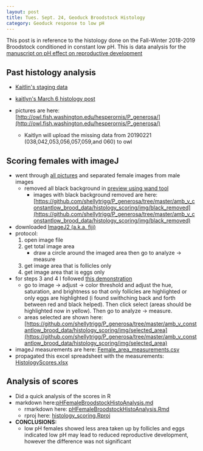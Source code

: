 ```yaml
---
layout: post
title: Tues. Sept. 24, Geoduck Broodstock Histology
category: Geoduck response to low pH
---
```


This post is in reference to the histology done on the Fall-Winter 2018-2019 Broodstock conditioned in constant low pH. This is data analysis for the [manuscript on pH effect on reproductive development](https://docs.google.com/document/d/1YRoMQprj-cUQzBWzJ9lwSXrLbU3UYlutvDPb2QNlcMQ/edit)

## Past histology analysis

- [Kaitlin's staging data](https://docs.google.com/spreadsheets/d/1ylVosCF3xVTM44xgBz8iFW01DKJdxG83DHr1mEXbFjc/edit#gid=0)

- [kaitlyn's March 6 histology post](https://genefish.wordpress.com/2019/03/06/kaitlyns-notebook-20190123-geoduck-histology/)

- pictures are here: [http://owl.fish.washington.edu/hesperornis/P_generosa/](http://owl.fish.washington.edu/hesperornis/P_generosa/) 
	- Kaitlyn will upload the missing data from 20190221 (038,042,053,056,057,059,and 060) to owl 

## Scoring females with imageJ 
- went through [all pictures](http://owl.fish.washington.edu/hesperornis/P_generosa/) and separated female images from male images
	- removed all black background in [preview using wand tool](https://support.apple.com/guide/preview/extract-an-image-or-remove-a-background-prvw15636/mac)
		- images with black background removed are here: [https://github.com/shellytrigg/P_generosa/tree/master/amb_v_constantlow_brood_data/histology_scoring/img/black_removed](https://github.com/shellytrigg/P_generosa/tree/master/amb_v_constantlow_brood_data/histology_scoring/img/black_removed) 
- downloaded [ImageJ2 (a.k.a. fiji)](https://imagej.net/Fiji/Downloads)
- protocol:
	1. open image file
	2. get total image area
		- draw a circle around the imaged area then go to analyze -> measure
	3. get image area that is follicles only 
	4. get image area that is eggs only
- for steps 3 and 4 I followed [this demonstration](https://www.youtube.com/watch?v=nLfVSWcxMKw) 
	- go to image -> adjust -> color threshold and adjust the hue, saturation, and brightness so that only follicles are highlighted or only eggs are highlighted (i found swithching back and forth between red and black helped). Then click select (areas should be highlighted now in yellow). Then go to analyze -> measure.
	- areas selected are shown here: [https://github.com/shellytrigg/P_generosa/tree/master/amb_v_constantlow_brood_data/histology_scoring/img/selected_area](https://github.com/shellytrigg/P_generosa/tree/master/amb_v_constantlow_brood_data/histology_scoring/img/selected_area)
- imageJ measurements are here: [Female_area_measurements.csv](https://github.com/shellytrigg/P_generosa/blob/master/amb_v_constantlow_brood_data/histology_scoring/img/selected_area/Female_area_measurements.csv)
- propagated this excel spreadsheet with the measurements:  [HistologyScores.xlsx](https://drive.google.com/file/d/1T-wnwF4mptBODFvxzLTe3Bpz0ph2IrfD/view?usp=sharing)

## Analysis of scores
- Did a quick analysis of the scores in R
- markdown here:[pHFemaleBroodstockHistoAnalysis.md](https://github.com/shellytrigg/P_generosa/blob/master/amb_v_constantlow_brood_data/histology_scoring/pHFemaleBroodstockHistoAnalysis.md)
	- rmarkdown here: [pHFemaleBroodstockHistoAnalysis.Rmd](https://github.com/shellytrigg/P_generosa/blob/master/amb_v_constantlow_brood_data/histology_scoring/pHFemaleBroodstockHistoAnalysis.Rmd)
	- rproj here: [histology_scoring.Rproj](https://github.com/shellytrigg/P_generosa/blob/master/amb_v_constantlow_brood_data/histology_scoring/histology_scoring.Rproj)
- **CONCLUSIONS:**
	- low pH females showed less area taken up by follicles and eggs indicated low pH may lead to reduced reproductive development, however the difference was not significant
 


